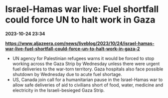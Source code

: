 # Israel-Hamas war live: Fuel shortfall could force UN to halt work in Gaza

**2023-10-24 23:34**

**https://www.aljazeera.com/news/liveblog/2023/10/24/israel-hamas-war-live-fuel-shortfall-could-force-un-to-halt-work-in-gaza-2**

*   UN agency for Palestinian refugees warns it would be forced to stop working across the Gaza Strip by Wednesday unless there were urgent fuel deliveries to the war-torn territory. Gaza hospitals also face possible shutdown by Wednesday due to acute fuel shortage.
*   US, Canada join call for a humanitarian pause in the Israel-Hamas war to allow safe deliveries of aid to civilians short of food, water, medicine and electricity in the Israeli-besieged Gaza Strip.